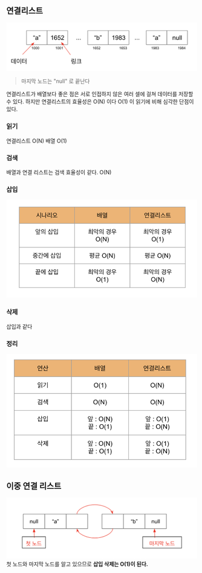 
## 연결리스트

![](res/node/2.png)
> 마지막 노드는 "null" 로 끝난다

연결리스트가 배열보다 좋은 점은 서로 인접하지 않은 여러 셀에 걸쳐 데이터를 저장할 수 있다.
하지만 연결리스트의 효율성은 O(N) 이다 O(1) 이 읽기에 비해 심각한 단점이 있다. 

### 읽기
연결리스트 O(N) 배열 O(1)

### 검색
배열과 연결 리스트는 검색 효율성이 같다. O(N)

### 삽입 
![](res/node/3.png)

### 삭제
삽입과 같다

### 정리 
![](res/node/4.png)

## 이중 연결 리스트
![](res/node/5.png)
첫 노드와 마지막 노드를 알고 있으므로 
**삽입 삭제는 O(1)이 된다.**